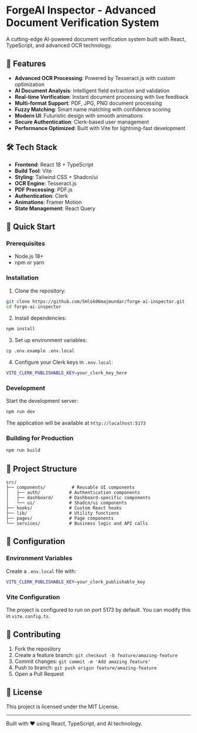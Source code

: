 # ForgeAI Inspector - Advanced Document Verification System

A cutting-edge AI-powered document verification system built with React, TypeScript, and advanced OCR technology.

## 🚀 Features

- **Advanced OCR Processing**: Powered by Tesseract.js with custom optimization
- **AI Document Analysis**: Intelligent field extraction and validation
- **Real-time Verification**: Instant document processing with live feedback
- **Multi-format Support**: PDF, JPG, PNG document processing
- **Fuzzy Matching**: Smart name matching with confidence scoring
- **Modern UI**: Futuristic design with smooth animations
- **Secure Authentication**: Clerk-based user management
- **Performance Optimized**: Built with Vite for lightning-fast development

## 🛠️ Tech Stack

- **Frontend**: React 18 + TypeScript
- **Build Tool**: Vite
- **Styling**: Tailwind CSS + Shadcn/ui
- **OCR Engine**: Tesseract.js
- **PDF Processing**: PDF.js
- **Authentication**: Clerk
- **Animations**: Framer Motion
- **State Management**: React Query

## 🏃 Quick Start

### Prerequisites

- Node.js 18+ 
- npm or yarn

### Installation

1. Clone the repository:
```bash
git clone https://github.com/SHlok06majmundar/forge-ai-inspector.git
cd forge-ai-inspector
```

2. Install dependencies:
```bash
npm install
```

3. Set up environment variables:
```bash
cp .env.example .env.local
```

4. Configure your Clerk keys in `.env.local`:
```bash
VITE_CLERK_PUBLISHABLE_KEY=your_clerk_key_here
```

### Development

Start the development server:
```bash
npm run dev
```

The application will be available at `http://localhost:5173`

### Building for Production

```bash
npm run build
```

## 📁 Project Structure

```
src/
├── components/          # Reusable UI components
│   ├── auth/           # Authentication components
│   ├── dashboard/      # Dashboard-specific components
│   └── ui/             # Shadcn/ui components
├── hooks/              # Custom React hooks
├── lib/                # Utility functions
├── pages/              # Page components
└── services/           # Business logic and API calls
```

## 🔧 Configuration

### Environment Variables

Create a `.env.local` file with:

```bash
VITE_CLERK_PUBLISHABLE_KEY=your_clerk_publishable_key
```

### Vite Configuration

The project is configured to run on port 5173 by default. You can modify this in `vite.config.ts`.

## 🤝 Contributing

1. Fork the repository
2. Create a feature branch: `git checkout -b feature/amazing-feature`
3. Commit changes: `git commit -m 'Add amazing feature'`
4. Push to branch: `git push origin feature/amazing-feature`
5. Open a Pull Request

## 📄 License

This project is licensed under the MIT License.

---

Built with ❤️ using React, TypeScript, and AI technology.
